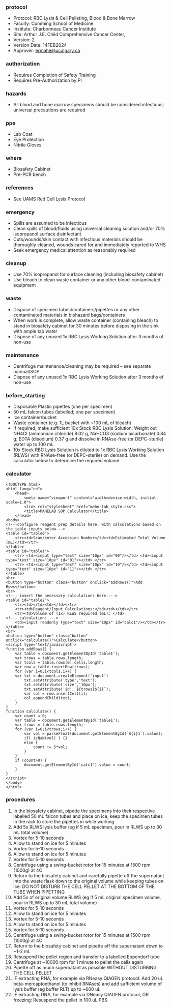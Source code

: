 
### protocol
- Protocol: RBC Lysis & Cell Pelleting, Blood & Bone Marrow
- Faculty: Cumming School of Medicine
- Institute: Charbonneau Cancer Institute
- Site: Arthur J.E. Child Comprehensive Cancer Center, 
- Version: 2
- Version Date: 14FEB2024
- Approver: ermahe@ucalgary.ca

### authorization
- Requires Completion of Safety Training
- Requires Pre-Authorization by PI

### hazards
- All blood and bone marrow specimens should be considered infectious; universal precautions are required

### ppe
- Lab Coat
- Eye Protection
- Nitrile Gloves

### where
- Biosafety Cabinet
- Pre-PCR bench

### references
- See UAMS Red Cell Lysis Protocol

### emergency
- Spills are assumed to be infectious
- Clean spills of blood/fluids using universal cleaning solution and/or 70% isopropanol surface disinfectant
- Cuts/wounds/skin contact with infectious materials should be thoroughly cleaned, wounds cared for and immediately reported to WHS
- Seek emergency medical attention as reasonably required

### cleanup
- Use 70% isopropanol for surface cleaning (including biosafety cabinet)
- Use bleach to clean waste container or any other blood-contaminated equipment

### waste
- Dispose of specimen tubes/containers/pipettes or any other contaminated materials in biohazard bags/containers
- When work is complete, allow waste container (containing bleach) to stand in biosafety cabinet for 30 minutes before disposing in the sink with ample tap water 
- Dispose of any unused 1x RBC Lysis Working Solution after 3 months of non-use

### maintenance
- Centrifuge maintenance/cleaning may be required – see separate manual/SOP
- Dispose of any unused 1x RBC Lysis Working Solution after 3 months of non-use

### before_starting
- Disposable Plastic pipettes (one per specimen)
- 50 mL falcon tubes (labelled; one per specimen)
- Ice container/bucket
- Waste container (e.g. 1L bucket with ~100 mL of bleach)
- If required, make sufficient 10x Stock RBC Lysis Solution: Weight out NH4Cl (ammonium chloride) 8.02 g, NaHCO3 (sodium bicarbonate) 0.84 g; EDTA (disodium) 0.37 g and dissolve in RNAse-free (or DEPC-sterile) water up to 100 mL
- 10x Stock RBC Lysis Solution is diluted to 1x RBC Lysis Working Solution (RLWS) with RNAse-free (or DEPC-sterile) on demand. Use the calculator below to determine the required volume

### calculator
~~~~
<!DOCTYPE html>
<html lang="en">
    <head>
        <meta name="viewport" content="width=device-width, initial-scale=1.0">
        <link rel="stylesheet" href="mahe-lab_style.css">
        <title>MAHELAB SOP Calculator</title>
    </head>
<body>
<!---configure reagent prep details here, with calculations based on the table inputs below--->
<table id="table0">
    <tr><td>Scan/enter Accession Number</td><td>Estimated Total Volume (mL)</td></tr>
</table>
<table id="table1">
    <tr> <td><input type="text" size="10px" id="00"/></td> <td><input type="text" size="10px" id="01"/></td> </tr>
    <tr> <td><input type="text" size="10px" id="10"/></td> <td><input type="text" size="10px" id="11"/></td> </tr>
</table>
<br>
<button type="button" class="button" onclick="addRows()">Add Rows</button>
<br>
<!--- insert the necessary calculations here.--->
<table id="table2">
    <tr><td></td><td></td></tr>
    <tr><td>Reagent/Input Calculations:</td><td></td></tr>
    <tr><td>Volume of (1x) RLWS required (mL): </td>
<!--- calculation: --->
    <td><input readonly type="text" size="10px" id="calc1"/></td></tr>
</table>
<br>
<button type="button" class="button" onclick="calculate()">Calculate</button>
<script type='text/javascript'>
function addRows() {
    var table = document.getElementById('table1');
    var trows = table.rows.length;
    var tcols = table.rows[0].cells.length;
    var row = table.insertRow(trows);
    for (var i=0;i<tcols;i++) {
    var txt = document.createElement('input')
        txt.setAttribute('type','text');
        txt.setAttribute('size','10px');
        txt.setAttribute('id',`${trows}${i}`);
        var col = row.insertCell(i);
        col.appendChild(txt);
    }
}   
function calculate() {
    var count = 0;
    var table = document.getElementById('table1');
    var trows = table.rows.length;
    for (var i=0;i<trows;i++) {
        var vol = parseFloat(document.getElementById(`${i}1`).value);
        if( isNaN(vol) ) {}
        else {
            count += 5*vol;
        }
    }
    if (count>0) {
        document.getElementById('calc1').value = count;
    }
}
</script>
</body>
</html>
~~~~

### procedures
1. In the biosafety cabinet, pipette the specimens into their respective labelled 50 mL falcon tubes and place on ice; keep the specimen tubes in the rack to store the pipettes in while working
2. Add 5x RLWS lysis buffer (eg if 5 mL specimen, pour in RLWS up to 30 mL total volume)
3. Vortex for 5-10 seconds
4. Allow to stand on ice for 5 minutes
5. Vortex for 5-10 seconds
6. Allow to stand on ice for 5 minutes
7. Vortex for 5-10 seconds
8. Centrifuge using a swing-bucket rotor for 15 minutes at 1500 rpm (1000g) at 4C
9. Return to the biosafety cabinet and carefully pipette off the supernatant into the waste flask down to the original volume while keeping tubes on ice. DO NOT DISTURB THE CELL PELLET AT THE BOTTOM OF THE TUBE WHEN PIPETTING
10. Add 5x of original volume RLWS (eg if 5 mL original specimen volume, pour in RLWS up to 30 mL total volume)
11. Vortex for 5-10 seconds
12. Allow to stand on ice for 5 minutes
13. Vortex for 5-10 seconds
14. Allow to stand on ice for 5 minutes
15. Vortex for 5-10 seconds
16. Centrifuge using a swing-bucket rotor for 15 minutes at 1500 rpm (1000g) at 4C
17. Return to the biosafety cabinet and pipette off the supernatant down to ~1-2 mL
18. Resuspend the pellet region and transfer to a labelled Eppendorf tube
19. Centrifuge at ~10000 rpm for 1 minute to pellet the cells again
20. Pipette off as much supernatant as possible WITHOUT DISTURBING THE CELL PELLET
21. IF extracting RNA, for example via RNeasy QIAGEN protocol: Add 20 uL beta-mercaptoethanol (to inhibit RNAses) and add sufficient volume of lysis buffer (eg buffer RLT) up to ~600 uL
22. IF extracting DNA, for example via DNeasy QIAGEN protocol, OR freezing: Resuspend the pellet in 100 uL PBS
